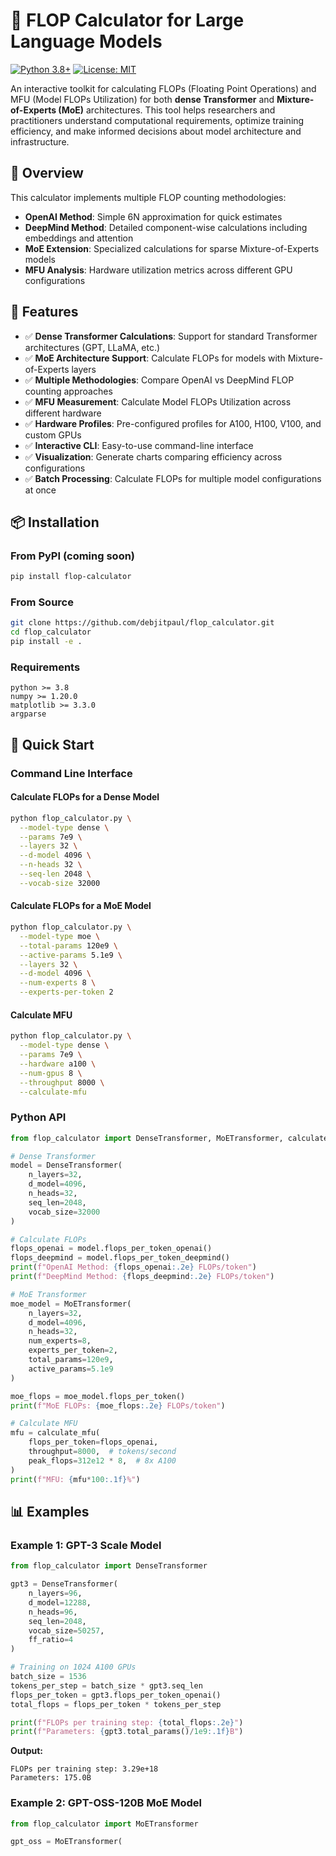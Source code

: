 # 🧮 FLOP Calculator for Large Language Models

[![Python 3.8+](https://img.shields.io/badge/python-3.8+-blue.svg)](https://www.python.org/downloads/)
[![License: MIT](https://img.shields.io/badge/License-MIT-yellow.svg)](https://opensource.org/licenses/MIT)

An interactive toolkit for calculating FLOPs (Floating Point Operations) and MFU (Model FLOPs Utilization) for both **dense Transformer** and **Mixture-of-Experts (MoE)** architectures. This tool helps researchers and practitioners understand computational requirements, optimize training efficiency, and make informed decisions about model architecture and infrastructure.

## 📖 Overview

This calculator implements multiple FLOP counting methodologies:
- **OpenAI Method**: Simple 6N approximation for quick estimates
- **DeepMind Method**: Detailed component-wise calculations including embeddings and attention
- **MoE Extension**: Specialized calculations for sparse Mixture-of-Experts models
- **MFU Analysis**: Hardware utilization metrics across different GPU configurations

## 🚀 Features

- ✅ **Dense Transformer Calculations**: Support for standard Transformer architectures (GPT, LLaMA, etc.)
- ✅ **MoE Architecture Support**: Calculate FLOPs for models with Mixture-of-Experts layers
- ✅ **Multiple Methodologies**: Compare OpenAI vs DeepMind FLOP counting approaches
- ✅ **MFU Measurement**: Calculate Model FLOPs Utilization across different hardware
- ✅ **Hardware Profiles**: Pre-configured profiles for A100, H100, V100, and custom GPUs
- ✅ **Interactive CLI**: Easy-to-use command-line interface
- ✅ **Visualization**: Generate charts comparing efficiency across configurations
- ✅ **Batch Processing**: Calculate FLOPs for multiple model configurations at once

## 📦 Installation

### From PyPI (coming soon)
```bash
pip install flop-calculator
```

### From Source
```bash
git clone https://github.com/debjitpaul/flop_calculator.git
cd flop_calculator
pip install -e .
```

### Requirements
```
python >= 3.8
numpy >= 1.20.0
matplotlib >= 3.3.0
argparse
```

## 🔧 Quick Start

### Command Line Interface

#### Calculate FLOPs for a Dense Model
```bash
python flop_calculator.py \
  --model-type dense \
  --params 7e9 \
  --layers 32 \
  --d-model 4096 \
  --n-heads 32 \
  --seq-len 2048 \
  --vocab-size 32000
```

#### Calculate FLOPs for a MoE Model
```bash
python flop_calculator.py \
  --model-type moe \
  --total-params 120e9 \
  --active-params 5.1e9 \
  --layers 32 \
  --d-model 4096 \
  --num-experts 8 \
  --experts-per-token 2
```

#### Calculate MFU
```bash
python flop_calculator.py \
  --model-type dense \
  --params 7e9 \
  --hardware a100 \
  --num-gpus 8 \
  --throughput 8000 \
  --calculate-mfu
```

### Python API

```python
from flop_calculator import DenseTransformer, MoETransformer, calculate_mfu

# Dense Transformer
model = DenseTransformer(
    n_layers=32,
    d_model=4096,
    n_heads=32,
    seq_len=2048,
    vocab_size=32000
)

# Calculate FLOPs
flops_openai = model.flops_per_token_openai()
flops_deepmind = model.flops_per_token_deepmind()
print(f"OpenAI Method: {flops_openai:.2e} FLOPs/token")
print(f"DeepMind Method: {flops_deepmind:.2e} FLOPs/token")

# MoE Transformer
moe_model = MoETransformer(
    n_layers=32,
    d_model=4096,
    n_heads=32,
    num_experts=8,
    experts_per_token=2,
    total_params=120e9,
    active_params=5.1e9
)

moe_flops = moe_model.flops_per_token()
print(f"MoE FLOPs: {moe_flops:.2e} FLOPs/token")

# Calculate MFU
mfu = calculate_mfu(
    flops_per_token=flops_openai,
    throughput=8000,  # tokens/second
    peak_flops=312e12 * 8,  # 8x A100
)
print(f"MFU: {mfu*100:.1f}%")
```

## 📊 Examples

### Example 1: GPT-3 Scale Model

```python
from flop_calculator import DenseTransformer

gpt3 = DenseTransformer(
    n_layers=96,
    d_model=12288,
    n_heads=96,
    seq_len=2048,
    vocab_size=50257,
    ff_ratio=4
)

# Training on 1024 A100 GPUs
batch_size = 1536
tokens_per_step = batch_size * gpt3.seq_len
flops_per_token = gpt3.flops_per_token_openai()
total_flops = flops_per_token * tokens_per_step

print(f"FLOPs per training step: {total_flops:.2e}")
print(f"Parameters: {gpt3.total_params()/1e9:.1f}B")
```

**Output:**
```
FLOPs per training step: 3.29e+18
Parameters: 175.0B
```

### Example 2: GPT-OSS-120B MoE Model

```python
from flop_calculator import MoETransformer

gpt_oss = MoETransformer(
